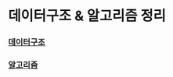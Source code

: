 # 데이터구조 & 알고리즘 정리

### [데이터구조](https://github.com/Semibro/DataStructure_Algorithm/tree/main/Data_Structure)

### [알고리즘](https://github.com/Semibro/DataStructure_Algorithm/tree/main/Algorithm)